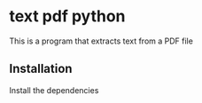 # text pdf python

This is a program that extracts text from a PDF file

## Installation
Install the dependencies
